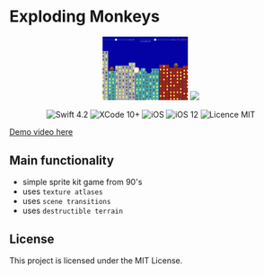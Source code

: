 #  Exploding Monkeys

<div align = "center">
<img src="/screens/1.jpeg" width="30%">     
<img src="/screens/2.jpeg" width="30%">     
</div>

<p align="center">
<img src="https://img.shields.io/badge/Swift-4.2-orange.svg" alt="Swift 4.2"/>
<img src="https://img.shields.io/badge/Xcode-10%2B-brightgreen.svg" alt="XCode 10+"/>
<img src="https://img.shields.io/badge/platform-iOS-green.svg" alt="iOS"/>
<img src="https://img.shields.io/badge/iOS-12%2B-brightgreen.svg" alt="iOS 12"/>
<img src="https://img.shields.io/badge/licence-MIT-lightgray.svg" alt="Licence MIT"/>
</p>

[Demo video here]()

## Main functionality
* simple sprite kit game from 90's
* uses `texture atlases`
* uses `scene transitions`
* uses `destructible terrain`

## License

This project is licensed under the MIT License.